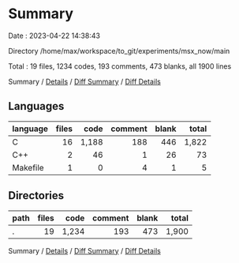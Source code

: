 # Summary

Date : 2023-04-22 14:38:43

Directory /home/max/workspace/to_git/experiments/msx_now/main

Total : 19 files,  1234 codes, 193 comments, 473 blanks, all 1900 lines

Summary / [Details](details.md) / [Diff Summary](diff.md) / [Diff Details](diff-details.md)

## Languages
| language | files | code | comment | blank | total |
| :--- | ---: | ---: | ---: | ---: | ---: |
| C | 16 | 1,188 | 188 | 446 | 1,822 |
| C++ | 2 | 46 | 1 | 26 | 73 |
| Makefile | 1 | 0 | 4 | 1 | 5 |

## Directories
| path | files | code | comment | blank | total |
| :--- | ---: | ---: | ---: | ---: | ---: |
| . | 19 | 1,234 | 193 | 473 | 1,900 |

Summary / [Details](details.md) / [Diff Summary](diff.md) / [Diff Details](diff-details.md)
